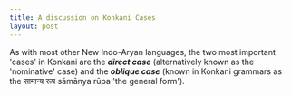 ```yaml
---
title: A discussion on Konkani Cases
layout: post
---
```


As with most other New Indo-Aryan languages, the two most important 'cases' in Konkani are the ***direct case*** (alternatively known as the 'nominative' case) and the ***oblique case*** (known in Konkani grammars as the सामान्य रूप​ sāmānya rūpa 'the general form').
